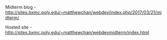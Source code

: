 Midterm blog - http://sites.bxmc.poly.edu/~matthewchan/webdev/index.php/2017/03/21/midterm/

Hosted site - http://sites.bxmc.poly.edu/~matthewchan/webdevmidterm/index.html